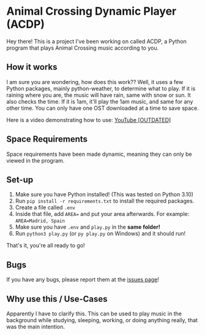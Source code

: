 # Animal Crossing Dynamic Player (ACDP)

Hey there! This is a project I've been working on called ACDP, a Python program that plays Animal Crossing music according to you.

## How it works

I am sure you are wondering, how does this work??
Well, it uses a few Python packages, mainly python-weather, to determine what to play.
If it is raining where you are, the music will have rain, same with snow or sun. It also checks the time. If it is 1am, it'll play the 1am music, and same for any other time.
You can only have one OST downloaded at a time to save space.

Here is a video demonstrating how to use: [YouTube [OUTDATED]](https://youtu.be/uTfuLiuBtt8)

## Space Requirements

Space requirements have been made dynamic, meaning they can only be viewed in the program.

## Set-up

1. Make sure you have Python installed! (This was tested on Python 3.10)
2. Run `pip install -r requirements.txt` to install the required packages.
3. Create a file called `.env`
4. Inside that file, add `AREA=` and put your area afterwards.
For example: `AREA=Madrid, Spain`
5. Make sure you have `.env` and `play.py` in the **same folder!**
6. Run `python3 play.py` (or `py play.py` on Windows) and it should run!

That's it, you're all ready to go!

## Bugs

If you have any bugs, please report them at the [issues page](https://github.com/oscie57/ACDP/issues)!

## Why use this / Use-Cases

Apparently I have to clarify this. This can be used to play music in the background while studying, sleeping, working, or doing anything really, that was the main intention.
